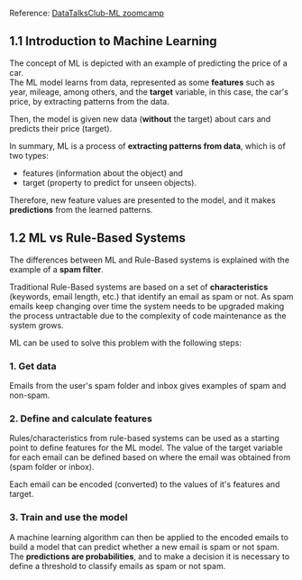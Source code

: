 Reference: [DataTalksClub-ML zoomcamp](https://github.com/DataTalksClub/machine-learning-zoomcamp/tree/master/01-intro)

## 1.1 Introduction to Machine Learning
The concept of ML is depicted with an example of predicting the price of a car.   
The ML model learns from data, represented as some **features** such as year, mileage, among others, and the **target** variable, in this
case, the car's price, by extracting patterns from the data.

Then, the model is given new data (**without** the target) about cars and predicts their price (target). 

In summary, ML is a process of **extracting patterns from data**, which is of two types:

* features (information about the object) and 
* target (property to predict for unseen objects). 

Therefore, new feature values are presented to the model, and it makes **predictions** from the learned patterns.

## 1.2 ML vs Rule-Based Systems
The differences between ML and Rule-Based systems is explained with the example of a **spam filter**.

Traditional Rule-Based systems are based on a set of **characteristics** (keywords, email length, etc.) that identify an email as spam or not. As spam emails keep changing over time the system needs to be upgraded making the process untractable due to the complexity of code maintenance as the system grows.

ML can be used to solve this problem with the following steps:

### 1. Get data 
Emails from the user's spam folder and inbox gives examples of spam and non-spam.

### 2. Define and calculate features
Rules/characteristics from rule-based systems can be used as a starting point to define features for the ML model. The value of the target variable for each email can be defined based on where the email was obtained from (spam folder or inbox).

Each email can be encoded (converted) to the values of it's features and target.

### 3. Train and use the model
A machine learning algorithm can then be applied to the encoded emails to build a model that can predict whether a new email is spam or not spam. The **predictions are probabilities**, and to make a decision it is necessary to define a threshold to classify emails as spam or not spam. 
